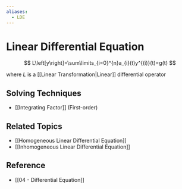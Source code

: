 ```yaml
---
aliases:
  - LDE
---
```


# Linear Differential Equation

$$
L\left[y\right]=\sum\limits_{i=0}^{n}a_{i}(t)y^{(i)}(t)=g(t)
$$

where $L$ is a [[Linear Transformation|Linear]] differential operator

## Solving Techniques

- [[Integrating Factor]] (First-order)

## Related Topics

- [[Homogeneous Linear Differential Equation]]
- [[Inhomogeneous Linear Differential Equation]]

## Reference

- [[04 - Differential Equation]]
